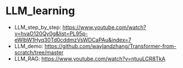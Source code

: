 # LLM_learning 
* LLM_step_by_step: https://www.youtube.com/watch?v=hvaO120Qy0g&list=PL95p-eWIbW1Hyq30Td0cddmzVsWDCaPAu&index=7
* LLM_demo: https://github.com/waylandzhang/Transformer-from-scratch/tree/master
* LLM_RAG: https://www.youtube.com/watch?v=ntuuLCR8TkA
